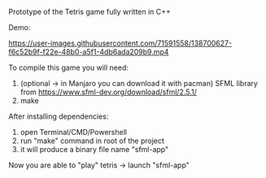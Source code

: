 Prototype of the Tetris game fully written in C++

Demo:

https://user-images.githubusercontent.com/71591558/138700627-f6c52b9f-f22e-48b0-a5f1-4db6ada209b9.mp4


To compile this game you will need:
  1. (optional -> in Manjaro you can download it with pacman) SFML library from https://www.sfml-dev.org/download/sfml/2.5.1/
  2. make

After installing dependencies:
  1. open Terminal/CMD/Powershell
  2. run "make" command in root of the project
  3. it will produce a binary file name "sfml-app"

Now you are able to "play" tetris -> launch "sfml-app"
